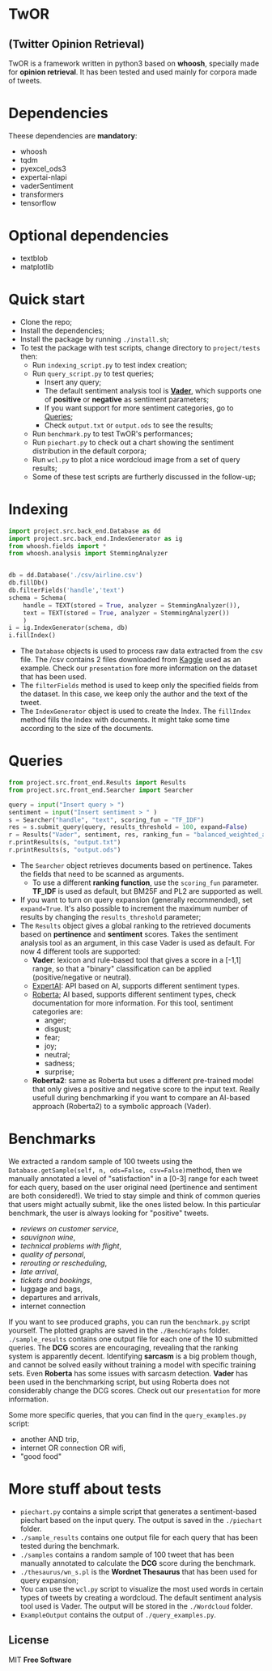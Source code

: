 # TwOR
## (Twitter Opinion Retrieval)
TwOR is a framework written in python3 based on **whoosh**, specially made for **opinion retrieval**. It has been tested and used mainly for corpora made of tweets.

# Dependencies 
Theese dependencies are **mandatory**:
- whoosh
- tqdm
- pyexcel_ods3
- expertai-nlapi
- vaderSentiment
- transformers
- tensorflow

# Optional dependencies
- textblob
- matplotlib

# Quick start
+ Clone the repo;
+ Install the dependencies;
+ Install the package by running `./install.sh`;
+ To test the package with test scripts, change directory to `project/tests` then:
    + Run `indexing_script.py` to test index creation;
    + Run `query_script.py` to test queries;
        + Insert any query;
        + The default sentiment analysis tool is [**Vader**](https://github.com/cjhutto/vaderSentiment), which supports one of **positive** or **negative** as sentiment parameters;
        + If you want support for more sentiment categories, go to  [Queries](#queries);
        + Check `output.txt` or `output.ods` to see the results;
    + Run `benchmark.py` to test TwOR's performances;
    + Run `piechart.py` to check out a chart showing the sentiment distribution in the default corpora;
    + Run `wcl.py` to plot a nice wordcloud image from a set of query results;
    + Some of these test scripts are furtherly discussed in the follow-up;

# Indexing
```python
import project.src.back_end.Database as dd
import project.src.back_end.IndexGenerator as ig
from whoosh.fields import *
from whoosh.analysis import StemmingAnalyzer


db = dd.Database('./csv/airline.csv')
db.fillDb()
db.filterFields('handle','text')
schema = Schema(
    handle = TEXT(stored = True, analyzer = StemmingAnalyzer()),
    text = TEXT(stored = True, analyzer = StemmingAnalyzer())
    )
i = ig.IndexGenerator(schema, db)
i.fillIndex()
```

+ The `Database` objects is used to process raw data extracted from the csv file. The /csv contains 2 files downloaded from [Kaggle](https://www.kaggle.com/) used as an example.
Check our `presentation` fore more information on the dataset that has been used. 
+ The `filterFields` method is used to keep only the specified fields from the dataset. In      this case, we keep only the author and the text of the tweet.
+ The `IndexGenerator` object is used to create the Index. The `fillIndex` method fills the Index with documents. It might take some time according to the size of the documents.

# Queries
```python
from project.src.front_end.Results import Results
from project.src.front_end.Searcher import Searcher

query = input("Insert query > ")
sentiment = input("Insert sentiment > " )
s = Searcher("handle", "text", scoring_fun = "TF_IDF")
res = s.submit_query(query, results_threshold = 100, expand=False)
r = Results("Vader", sentiment, res, ranking_fun = "balanced_weighted_avg")
r.printResults(s, "output.txt")
r.printResults(s, "output.ods")
```

+ The `Searcher` object retrieves documents based on pertinence. Takes the fields that need to be scanned as arguments.
	+ To use a different **ranking function**, use the `scoring_fun` parameter. **TF_IDF** is used as default, but BM25F and PL2 are supported as well.
+ If you want to turn on query expansion (generally recommended), set `expand=True`. It's also possible to increment the maximum number of results by changing the `results_threshold` parameter;
+ The `Results` object gives a global ranking to the retrieved documents based on **pertinence** and **sentiment** scores. Takes the sentiment analysis tool as an argument, in this case Vader is used as default. For now 4 different tools are supported:
    + **Vader**: lexicon and rule-based tool that gives a score in a [-1,1] range, so that a "binary" classification can be applied (positive/negative or neutral).
    + [ExpertAI](https://pypi.org/project/expertai-nlapi/): API based on AI, supports different sentiment types.
    + [Roberta](https://huggingface.co/docs/transformers/model_doc/roberta); AI based, supports different sentiment types, check documentation for more information. For this tool, sentiment categories are:
	    + anger;
	    + disgust;
	    + fear;
	    + joy;
	    + neutral;
	    + sadness;
	    + surprise;
    + **Roberta2**: same as Roberta but uses a different pre-trained model that only gives a positive and negative score to the input text. Really usefull during benchmarking if you want to compare an AI-based approach (Roberta2) to a symbolic approach (Vader).

# Benchmarks
We extracted a random sample of 100 tweets using the `Database.getSample(self, n, ods=False, csv=False)`method, then we manually annotated a level of "satisfaction" in a [0-3] range for each tweet for each query, based on the user original need (pertinence and sentiment are both considered!). We tried to stay simple and think of common queries that users might actually submit, like the ones listed below. In this particular benchmark, the user is always looking for "positive" tweets.

+ *reviews on customer service*,
+ *sauvignon wine*,
+ *technical problems with flight*,
+ *quality of personal*,
+ *rerouting or rescheduling*, 
+ *late arrival*,
+ *tickets and bookings*,
+ luggage and bags,
+ departures and arrivals,
+ internet connection

If you want to see produced graphs, you can run the `benchmark.py` script yourself. 
The plotted graphs are saved in the `./BenchGraphs` folder.
`./sample_results` contains one output file for each one of the 10 submitted queries.
The **DCG** scores are encouraging, revealing that the ranking system is apparently decent. Identifying **sarcasm** is a big problem though, and cannot be solved easily without training a model with specific training sets. Even **Roberta** has some issues with sarcasm detection.
**Vader** has been used in the benchmarking script, but using Roberta does not considerably change the DCG scores.
Check out our `presentation` for more information.

Some more specific queries, that you can find in the `query_examples.py` script:
+ another AND trip,
+ internet OR connection OR wifi,
+ "good food"

# More stuff about tests
+ `piechart.py` contains a simple script that generates a sentiment-based piechart based on the input query. The output is saved in the `./piechart` folder.
+ `./sample_results` contains one output file for each query that has been tested during the benchmark.
+ `./samples` contains a random sample of 100 tweet that has been manually annotated to calculate the **DCG** score during the benchmark.
+ `./thesaurus/wn_s.pl` is the **Wordnet Thesaurus** that has been used for query expansion;
+ You can use the `wcl.py` script to visualize the most used words in certain types of tweets by creating a wordcloud. The default sentiment analysis tool used is Vader. The output will be stored in the `./Wordcloud` folder.
+ `ExampleOutput` contains the output of `./query_examples.py`.

## License
MIT
**Free Software**

